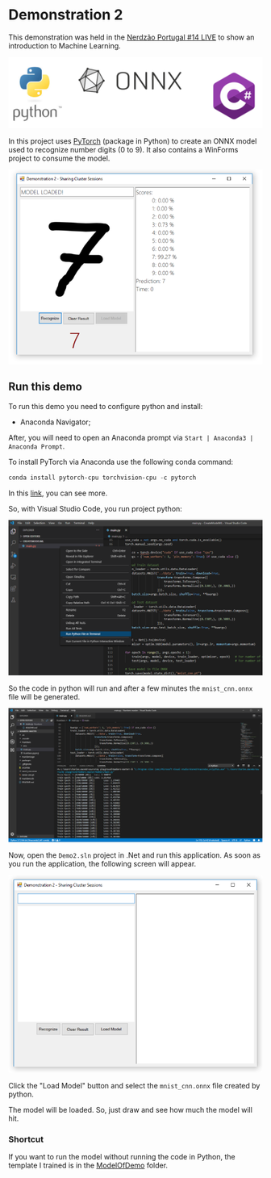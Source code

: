 # Demonstration 2
This demonstration was held in the [Nerdzão Portugal #14 LIVE](https://www.youtube.com/watch?v=MXe3SJ83JDo) to show an introduction to Machine Learning. 

![Context Menu](../image/Demo2.PNG)

In this project uses [PyTorch](https://pytorch.org/) (package in Python) to create an ONNX model used to recognize number digits (0 to 9). It also contains a WinForms project to consume the model.

![Context Menu](../image/ResultConsumeModelONNXInCSharp.PNG)


## Run this demo

To run this demo you need to configure python and install:
* Anaconda Navigator;

After, you will need to open an Anaconda prompt via `Start | Anaconda3 | Anaconda Prompt`. 

To install PyTorch via Anaconda use the following conda command:

``` powershell
conda install pytorch-cpu torchvision-cpu -c pytorch
``` 

In this [link](https://pytorch.org/get-started/locally/), you can see more.

So, with Visual Studio Code, you run project python: 

![Context Menu](../image/RunProjectInVSC.PNG)

So the code in python will run and after a few minutes the `mnist_cnn.onnx` file will be generated.

![Context Menu](../image/RunningProjectInVSC.PNG)


Now, open the `Demo2.sln` project in .Net and run this application. As soon as you run the application, the following screen will appear. 

![Context Menu](../image/ScreenApplicationCSharp.PNG)

Click the "Load Model" button and select the `mnist_cnn.onnx` file created by python.

The model will be loaded. So, just draw and see how much the model will hit.

### Shortcut
If you want to run the model without running the code in Python, the template I trained is in the [ModelOfDemo](https://github.com/MackMendes/Nerdzao-MachineLearning-AnIntroductionForDeveloper/tree/master/Demo2/ModelOfDemo) folder.